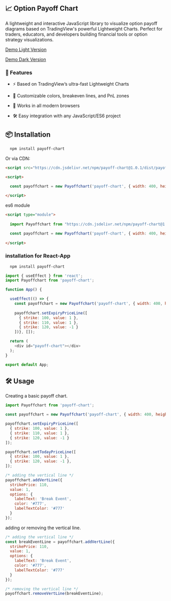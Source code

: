 ## 📈 Option Payoff Chart 

A lightweight and interactive JavaScript library to visualize option payoff diagrams based on TradingView's powerful Lightweight Charts. Perfect for traders, educators, and developers building financial tools or option strategy visualizations.

[Demo Light Version](https://phoutkham.github.io/payoff-chart/example_light.html)

[Demo Dark Version](https://phoutkham.github.io/payoff-chart/example_dark.html)

### 🚀 Features

* ⚡ Based on TradingView’s ultra-fast Lightweight Charts

* 🎨 Customizable colors, breakeven lines, and PnL zones

* 📱 Works in all modern browsers

* 🛠️ Easy integration with any JavaScript/ES6 project

## 📦 Installation

```bash
  npm install payoff-chart
```

Or via CDN:

```html
<script src="https://cdn.jsdelivr.net/npm/payoff-chart@1.0.1/dist/payoff-chart.js"></script>

<script>
  
  const payoffchart = new Payoffchart('payoff-chart', { width: 400, height: 300 });

</script>
```
es6 module
```html
<script type="module">
  
  import Payoffchart from "https://cdn.jsdelivr.net/npm/payoff-chart@1.0.1/dist/payoff-chart.esm.js";

  const payoffchart = new Payoffchart('payoff-chart', { width: 400, height: 300 });
  
</script>
```

### installation for React-App

```bash
  npm install payoff-chart
```

```js
import { useEffect } from 'react';
import Payoffchart from 'payoff-chart';

function App() {

  useEffect(() => {
    const payoffchart = new Payoffchart('payoff-chart', { width: 400, height: 300 });
    
    payoffchart.setExpiryPriceLine([
      { strike: 100, value: 1 },
      { strike: 110, value: 1 },
      { strike: 120, value: -1 }
    ])}, []);

  return (
    <div id="payoff-chart"></div>
  );
}

export default App;
```

## 🛠️ Usage

Creating a basic payoff chart.

```js
import Payoffchart from 'payoff-chart';

const payoffchart = new Payoffchart('payoff-chart', { width: 400, height: 300 });

payoffchart.setExpiryPriceLine([
  { strike: 100, value: 1 },
  { strike: 110, value: 1 },
  { strike: 120, value: -1 }
]);

payoffchart.setTodayPriceLine([
  { strike: 100, value: 1 },
  { strike: 120, value: -1 },
]);

/* adding the vertical line */
payoffchart.addVertLine({
  strikePrice: 110,
  value: 1,
  options: {
    labelText: 'Break Event',
    color: '#777',
    labelTextColor: '#777'
  }
});
```

adding or removing the vertical line.

```js
/* adding the vertical line */
const breakEventLine = payoffchart.addVertLine({
  strikePrice: 110,
  value: 1,
  options: {
    labelText: 'Break Event',
    color: '#777',
    labelTextColor: '#777'
  }
});

/* removing the vertical line */
payoffchart.removeVertLine(breakEventLine);
```